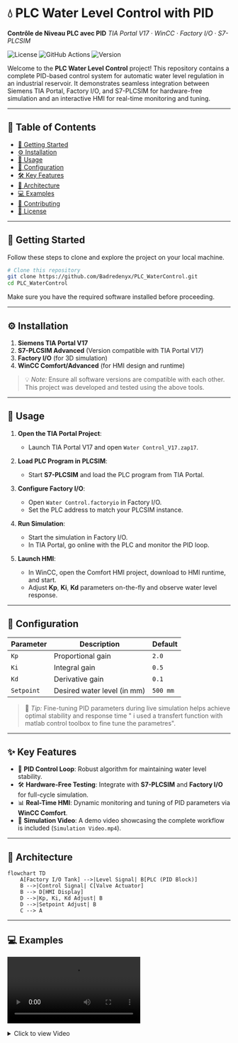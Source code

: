 
# 💧 PLC Water Level Control with PID

**Contrôle de Niveau PLC avec PID** 
_TIA Portal V17 · WinCC · Factory I/O · S7-PLCSIM_

![License](https://img.shields.io/badge/License-MIT-blue) ![GitHub Actions](https://img.shields.io/github/actions/workflow/status/Badredenyx/PLC_WaterControl/ci.yml?branch=main) ![Version](https://img.shields.io/badge/Version-1.0.0-green)

Welcome to the **PLC Water Level Control** project! This repository contains a complete PID-based control system for automatic water level regulation in an industrial reservoir. It demonstrates seamless integration between Siemens TIA Portal, Factory I/O, and S7-PLCSIM for hardware-free simulation and an interactive HMI for real-time monitoring and tuning.

---

## 📖 Table of Contents

- [🏁 Getting Started](#-getting-started)
- [⚙️ Installation](#%EF%B8%8F-installation)
- [🚀 Usage](#-usage)
- [🔧 Configuration](#-configuration)
- [🛠️ Key Features](#%EF%B8%8F-key-features)
- [📐 Architecture](#-architecture)
- [💻 Examples](#-examples)
- [🤝 Contributing](#%EF%B8%8F-contributing)
- [📜 License](#-license)

---

## 🏁 Getting Started

Follow these steps to clone and explore the project on your local machine.

```bash
# Clone this repository
git clone https://github.com/Badredenyx/PLC_WaterControl.git
cd PLC_WaterControl
```

Make sure you have the required software installed before proceeding.

---

## ⚙️ Installation

1. **Siemens TIA Portal V17**
2. **S7-PLCSIM Advanced** (Version compatible with TIA Portal V17)
3. **Factory I/O** (for 3D simulation)
4. **WinCC Comfort/Advanced** (for HMI design and runtime)

> 💡 _Note:_ Ensure all software versions are compatible with each other. This project was developed and tested using the above tools.

---

## 🚀 Usage

1. **Open the TIA Portal Project**:
   - Launch TIA Portal V17 and open `Water Control_V17.zap17`.

2. **Load PLC Program in PLCSIM**:
   - Start **S7-PLCSIM** and load the PLC program from TIA Portal.

3. **Configure Factory I/O**:
   - Open `Water Control.factoryio` in Factory I/O.
   - Set the PLC address to match your PLCSIM instance.

4. **Run Simulation**:
   - Start the simulation in Factory I/O.
   - In TIA Portal, go online with the PLC and monitor the PID loop.

5. **Launch HMI**:
   - In WinCC, open the Comfort HMI project, download to HMI runtime, and start.
   - Adjust **Kp**, **Ki**, **Kd** parameters on-the-fly and observe water level response.

---

## 🔧 Configuration

| Parameter | Description                                       | Default   |
|-----------|---------------------------------------------------|-----------|
| `Kp`      | Proportional gain                                  | `2.0`     |
| `Ki`      | Integral gain                                      | `0.5`     |
| `Kd`      | Derivative gain                                    | `0.1`     |
| `Setpoint`| Desired water level (in mm)                       | `500 mm`  |

> 📌 _Tip:_ Fine-tuning PID parameters during live simulation helps achieve optimal stability and response time " i used a transfert function with matlab control toolbox to fine tune the parametres".

---

## ✨ Key Features

- 🔄 **PID Control Loop**: Robust algorithm for maintaining water level stability.
- 🛠️ **Hardware-Free Testing**: Integrate with **S7-PLCSIM** and **Factory I/O** for full-cycle simulation.
- 📊 **Real-Time HMI**: Dynamic monitoring and tuning of PID parameters via **WinCC Comfort**.
- 🎥 **Simulation Video**: A demo video showcasing the complete workflow is included (`Simulation Video.mp4`).

---

## 📐 Architecture

```mermaid
flowchart TD
    A[Factory I/O Tank] -->|Level Signal| B[PLC (PID Block)]
    B -->|Control Signal| C[Valve Actuator]
    B --> D[HMI Display]
    D -->|Kp, Ki, Kd Adjust| B
    D -->|Setpoint Adjust| B
    C --> A
```

---

## 💻 Examples

![Test](SimulationVideo.mp4)

<details>
<summary>Click to view Video</summary>


---

## 🤝 Contributing

Contributions are welcome! Feel free to:

1. Fork the repository
2. Create a feature branch (`git checkout -b feature/my-feature`)
3. Commit your changes (`git commit -m 'Add my feature'`)
4. Push to the branch (`git push origin feature/my-feature`)
5. Open a Pull Request

Please ensure your code follows the existing style and includes relevant documentation.

---

## 📜 License

This project is licensed under the **MIT License**. See the [LICENSE](LICENSE) file for details.

---

*Happy controlling!* 🚀
